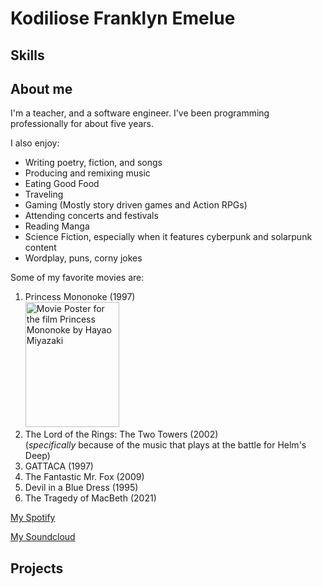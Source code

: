 # Kodiliose Franklyn Emelue

## Skills

## About me

I'm a teacher, and a software engineer. I've been programming professionally for about five years.

I also enjoy:
- Writing poetry, fiction, and songs
- Producing and remixing music
- Eating Good Food
- Traveling 
- Gaming (Mostly story driven games and Action RPGs)
- Attending concerts and festivals
- Reading Manga
- Science Fiction, especially when it features cyberpunk and solarpunk content
- Wordplay, puns, corny jokes

Some of my favorite movies are:
1. Princess Mononoke (1997)
    <br>
    <img alt="Movie Poster for the film Princess Mononoke by Hayao Miyazaki" src="https://academymuseumstore.org/cdn/shop/files/mononoke.jpg?v=1748983204" width="150vw" height="200vw">
2. The Lord of the Rings: The Two Towers (2002)    
    (*specifically* because of the music that plays at the battle for Helm's Deep)
3. GATTACA (1997)
4. The Fantastic Mr. Fox (2009)
5. Devil in a Blue Dress (1995)
6. The Tragedy of MacBeth (2021)

[My Spotify](https://open.spotify.com/artist/2uLTlLeaLY9eeotC7S4ggl?si=C80iAh1tS2mnCwB5goVT2Q)

[My Soundcloud](https://on.soundcloud.com/uLh2ir090mxitCfvVl) 


## Projects